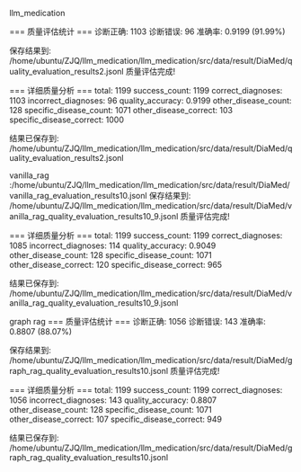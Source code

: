 llm_medication

=== 质量评估统计 ===
诊断正确: 1103
诊断错误: 96
准确率: 0.9199 (91.99%)

保存结果到: /home/ubuntu/ZJQ/llm_medication/llm_medication/src/data/result/DiaMed/quality_evaluation_results2.jsonl
质量评估完成!

=== 详细质量分析 ===
total: 1199
success_count: 1199
correct_diagnoses: 1103
incorrect_diagnoses: 96
quality_accuracy: 0.9199
other_disease_count: 128
specific_disease_count: 1071
other_disease_correct: 103
specific_disease_correct: 1000

结果已保存到: /home/ubuntu/ZJQ/llm_medication/llm_medication/src/data/result/DiaMed/quality_evaluation_results2.jsonl





vanilla_rag :/home/ubuntu/ZJQ/llm_medication/llm_medication/src/data/result/DiaMed/vanilla_rag_evaluation_results10.jsonl
保存结果到: /home/ubuntu/ZJQ/llm_medication/llm_medication/src/data/result/DiaMed/vanilla_rag_quality_evaluation_results10_9.jsonl
质量评估完成!

=== 详细质量分析 ===
total: 1199
success_count: 1199
correct_diagnoses: 1085
incorrect_diagnoses: 114
quality_accuracy: 0.9049
other_disease_count: 128
specific_disease_count: 1071
other_disease_correct: 120
specific_disease_correct: 965

结果已保存到: /home/ubuntu/ZJQ/llm_medication/llm_medication/src/data/result/DiaMed/vanilla_rag_quality_evaluation_results10_9.jsonl


graph rag
=== 质量评估统计 ===
诊断正确: 1056
诊断错误: 143
准确率: 0.8807 (88.07%)

保存结果到: /home/ubuntu/ZJQ/llm_medication/llm_medication/src/data/result/DiaMed/graph_rag_quality_evaluation_results10.jsonl
质量评估完成!

=== 详细质量分析 ===
total: 1199
success_count: 1199
correct_diagnoses: 1056
incorrect_diagnoses: 143
quality_accuracy: 0.8807
other_disease_count: 128
specific_disease_count: 1071
other_disease_correct: 107
specific_disease_correct: 949

结果已保存到: /home/ubuntu/ZJQ/llm_medication/llm_medication/src/data/result/DiaMed/graph_rag_quality_evaluation_results10.jsonl